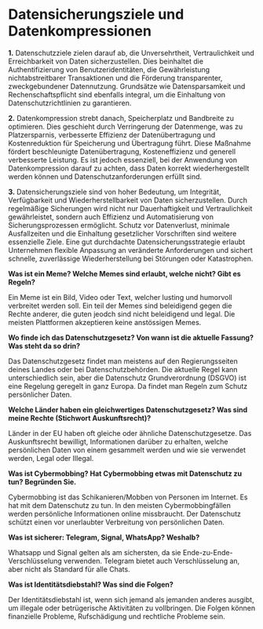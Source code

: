 # Datensicherungsziele und Datenkompressionen

**1.** Datenschutzziele zielen darauf ab, die Unversehrtheit, Vertraulichkeit und Erreichbarkeit von Daten sicherzustellen. Dies beinhaltet die Authentifizierung von Benutzeridentitäten, die Gewährleistung nichtabstreitbarer Transaktionen und die Förderung transparenter, zweckgebundener Datennutzung. Grundsätze wie Datensparsamkeit und Rechenschaftspflicht sind ebenfalls integral, um die Einhaltung von Datenschutzrichtlinien zu garantieren.

**2.** Datenkompression strebt danach, Speicherplatz und Bandbreite zu optimieren. Dies geschieht durch Verringerung der Datenmenge, was zu Platzersparnis, verbesserte Effizienz der Datenübertragung und Kostenreduktion für Speicherung und Übertragung führt. Diese Maßnahme fördert beschleunigte Datenübertragung, Kosteneffizienz und generell verbesserte Leistung. Es ist jedoch essenziell, bei der Anwendung von Datenkompression darauf zu achten, dass Daten korrekt wiederhergestellt werden können und Datenschutzanforderungen erfüllt sind.

**3.** Datensicherungsziele sind von hoher Bedeutung, um Integrität, Verfügbarkeit und Wiederherstellbarkeit von Daten sicherzustellen. Durch regelmäßige Sicherungen wird nicht nur Dauerhaftigkeit und Vertraulichkeit gewährleistet, sondern auch Effizienz und Automatisierung von Sicherungsprozessen ermöglicht. Schutz vor Datenverlust, minimale Ausfallzeiten und die Einhaltung gesetzlicher Vorschriften sind weitere essenzielle Ziele. Eine gut durchdachte Datensicherungsstrategie erlaubt Unternehmen flexible Anpassung an veränderte Anforderungen und sichert schnelle, zuverlässige Wiederherstellung bei Störungen oder Katastrophen.

**Was ist ein Meme? Welche Memes sind erlaubt, welche nicht? Gibt es Regeln?**

Ein Meme ist ein Bild, Video oder Text, welcher lusting und humorvoll verbreitet werden soll. Ein teil der Memes sind beleidigend gegen die Rechte anderer, die guten jeodch sind nicht beleidigend und legal. Die meisten Plattformen akzeptieren keine anstössigen Memes.

**Wo finde ich das Datenschutzgesetz? Von wann ist die aktuelle Fassung? Was steht da so drin?**

Das Datenschutzgesetz findet man meistens auf den Regierungsseiten deines Landes oder bei Datenschutzbehörden. Die aktuelle Regel kann unterschiedlich sein, aber die Datenschutz Grundverordnung (DSGVO) ist eine  Regelung geregelt in ganz Europa. Da findet man Regeln zum Schutz persönlicher Daten.

**Welche Länder haben ein gleichwertiges Datenschutzgesetz? Was sind meine Rechte (Stichwort Auskunftsrecht)?**

Länder in der EU haben oft gleiche oder ähnliche Datenschutzgesetze. Das Auskunftsrecht bewilligt, Informationen darüber zu erhalten, welche persönlichen Daten von einem gesammelt werden und wie sie verwendet werden, Legal oder Illegal.

**Was ist Cybermobbing? Hat Cybermobbing etwas mit Datenschutz zu tun? Begründen Sie.**

Cybermobbing ist das Schikanieren/Mobben von Personen im Internet. Es hat mit dem Datenschutz zu tun. In den meisten Cybermobbingfällen werden persönliche Informationen online missbraucht. Der Datenschutz schützt einen vor unerlaubter Verbreitung von persönlichen Daten.

**Was ist sicherer: Telegram, Signal, WhatsApp? Weshalb?**

Whatsapp und Signal gelten als am sichersten, da sie Ende-zu-Ende-Verschlüsselung verwenden. Telegram bietet auch Verschlüsselung an, aber nicht als Standard für alle Chats.

**Was ist Identitätsdiebstahl? Was sind die Folgen?**

Der Identitätsdiebstahl ist, wenn sich jemand als jemanden anderes ausgibt, um illegale oder betrügerische Aktivitäten zu vollbringen. Die Folgen können finanzielle Probleme, Rufschädigung und rechtliche Probleme sein.

